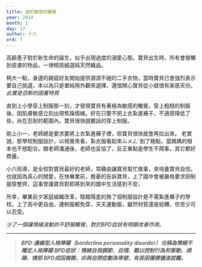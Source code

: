 ```yaml
---
title: 過於敏感的觸覺
year: 2024
month: 1
day: 17
author: 十六
ord: 7
---
```


高齡產子對於新生命的誕生，似乎出現過度的溺愛心態。寶貝出生時，所有會接觸到皮膚的物品，一律精挑細選純天然織品。

稍大一點，身邊的親戚好友開始提供源源不絕的二手衣物，當時寶貝已會強烈表示要自己挑選，本以為只是單純用外觀來選擇，還很開心寶貝從小就很有美感天份。_此實是亞斯的固著特質_

直到上小學穿上制服那一刻，才發現寶貝有著極為敏感的觸覺，穿上粗糙的制服後，因肌膚敏感立刻出現焦躁情緒。好在只要不把上衣紮進褲子，不適感降低了些，尚在忍耐的範圍內，寶貝很快就聽話的穿上制服。

剛上小一，老師總是要求要將上衣紮進褲子裡，但寶貝很快就會再拉出來。
老實說，那學校制服設計，以視覺來看，紮衣服看起來ㄙㄨㄥˊ到了極點，當媽媽的根本也不想配合。跟老師溝通後，老師也妥協了，反正重點是學生不鬧事，其它都好商量。

小六班導，是全校對寶貝最好的老師，常藉由讓寶貝幫忙做事，來培養寶貝自信。也就因為真心的關愛，在快畢業前，擔憂的告訴寶貝，上了國中會被嚴格要求把制服穿整齊，這事曾讓寶貝對即將到來的國中生活感到不安。

所幸，畢業前夕家庭組織改革，陰錯陽差的換了個制服設計是不需紮進褲子的學校。上了高中更自由，連制服都免穿，天天運動服，雖然材質還是挺糟，但至少可以忍受。

_少了一個讓情緒波動的不舒服觸覺，對於BPD症狀有明顯改善作用。_

---

> **_BPD:邊緣型人格障礙（borderline personality disorder）也稱為情緒不穩定人格障礙_**
> **_BPD症狀：情緒自我調節、自殘、難以控制行為和衝動、煩躁、憤怒_**
> **_BPD成因複雜，非與自閉症劃為等號，有其困擾請儘速就醫。_**